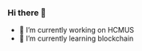 ### Hi there 👋

- 🔭 I’m currently working on HCMUS
- 🌱 I’m currently learning blockchain
<!--
**thenguyenltv/thenguyenltv** is a ✨ _special_ ✨ repository because its `README.md` (this file) appears on your GitHub profile.

Here are some ideas to get you started:

- 👯 I’m looking to collaborate on ...
- 🤔 I’m looking for help with ...
- 💬 Ask me about ...
- 📫 How to reach me: ...
- 😄 Pronouns: ...
- ⚡ Fun fact: ...
-->

